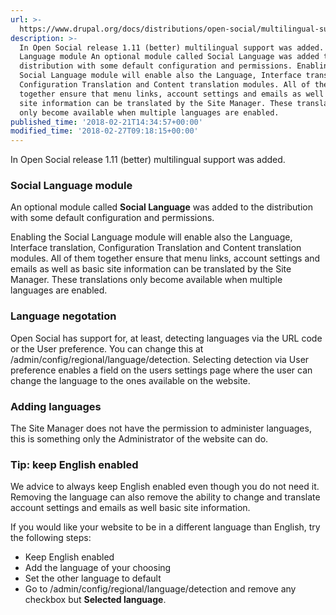 ```yaml
---
url: >-
  https://www.drupal.org/docs/distributions/open-social/multilingual-support-in-open-social
description: >-
  In Open Social release 1.11 (better) multilingual support was added. Social
  Language module An optional module called Social Language was added to the
  distribution with some default configuration and permissions. Enabling the
  Social Language module will enable also the Language, Interface translation,
  Configuration Translation and Content translation modules. All of them
  together ensure that menu links, account settings and emails as well as basic
  site information can be translated by the Site Manager. These translations
  only become available when multiple languages are enabled.
published_time: '2018-02-21T14:34:57+00:00'
modified_time: '2018-02-27T09:18:15+00:00'
---
```

In Open Social release 1.11 (better) multilingual support was added.

### Social Language module

An optional module called **Social Language** was added to the distribution with some default configuration and permissions.

Enabling the Social Language module will enable also the Language, Interface translation, Configuration Translation and Content translation modules. All of them together ensure that menu links, account settings and emails as well as basic site information can be translated by the Site Manager. These translations only become available when multiple languages are enabled.

### Language negotation

Open Social has support for, at least, detecting languages via the URL code or the User preference. You can change this at /admin/config/regional/language/detection. Selecting detection via User preference enables a field on the users settings page where the user can change the language to the ones available on the website.

### Adding languages

The Site Manager does not have the permission to administer languages, this is something only the Administrator of the website can do.

### Tip: keep English enabled

We advice to always keep English enabled even though you do not need it. Removing the language can also remove the ability to change and translate account settings and emails as well basic site information.

If you would like your website to be in a different language than English, try the following steps:

* Keep English enabled
* Add the language of your choosing
* Set the other language to default
* Go to /admin/config/regional/language/detection and remove any checkbox but **Selected language**.